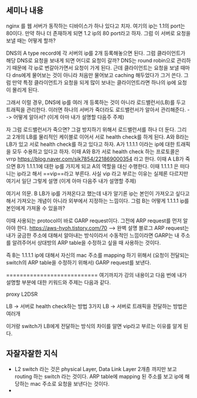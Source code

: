 
## 세미나 내용

nginx 를 웹 서버가 동작하는 디바이스가 하나 있다고 치자. 여기의 ip는 1.1의 port는 80이다. 만약 하나 더 존재하게 되면 1.2  ip의 80 port라고 하자. 그럼 이 서버로 요청을 보낼 때는 어떻게 할까? 

DNS의 A type record에 각 서버의 ip를 2개 등록해놓으면 된다. 그럼 클라이언트가 해당 DNS로 요청을 보내게 되면 어디로 요청이 갈까? DNS는 round robin으로 관리하기 때문에 각 ip로 번갈아가면서 요청이 가게 된다. 근데 클라이언트는 요청을 보낼 때마다 dns에게 물어보는 것이 아니라 처음만 물어보고 caching 해두었다가 그거 쓴다. 그럼 만약 특정 클라이언트가 요청을 되게 많이 보내는 클라이언트라면 하나의 ip에 요청이 몰리게 된다. 

그래서 이럴 경우, DNS에 ip를 여러 개 등록하는 것이 아니라 로드밸런서(LB)를 두고 트래픽을 관리한다. 이러면 하나의 서버가 죽더라도 로드밸런서가 알아서 관리해준다. --> 어떻게 알아서? (이게 아마 내가 설명할 다음주 주제)

자 그럼 로드밸런서가 죽으면? 
그걸 방지하기 위해서 로드밸런서를 하나 더 둔다. 그리고 2개의 LB를 물리적인 케이블로 이어서 서로 health check를 하게 된다. A와 B라는 LB가 있고 서로 health check를 하고 있다고 하자. A가 1.1.1.1 이라는 ip에 대한 트래픽을 모두 수용하고 있다고 하자. 이때 A와 B가 서로 health check 하는 프로토콜은 vrrp https://blog.naver.com/sik7854/221869000354 라고 한다. 
이때 A LB가 죽으면 B가 1.1.1.1에 대한 ip를 가지게 되고 A의 역할을 대신 수행한다. 이때 1.1.1.1 은 떠다니는 ip라고 해서 ==vip==라고 부른다. 사실 vip 라고 부르는 이유는 실제론 다르지만 여기서 일단 그렇게 설명 (이게 아마 다음주 내가 설명할 주제)

여기서 의문. B LB가 ip를 가져온다고 했는데 내가 알기론 ip는 본인이 가져오고 싶다고 해서 가져오는 개념이 아니라 외부에서 지정하는 느낌이다. 그럼 B는 어떻게 1.1.1.1 ip를 본인에게 가져올 수 있을까?

이때 사용되는 protocol이 바로 GARP request이다. 그전에 ARP request를 먼저 알아야 한다. https://aws-hyoh.tistory.com/70 --> 완벽 설명 블로그
ARP request는 내가 궁금한 주소에 대해서 알아내는 방식이라서 수동적인 느낌이라면 GARP는 내 주소를 알려주어서 상대방의 ARP table을 수정하고 싶을 때 사용하는 것이다.

즉 B는 1.1.1.1 ip에 대해서 자신의 mac 주소를 mapping 하기 위해서 (요청이 전달되는 switch의 ARP table을 수정하기 위해서) GARP request를 보낸다. 


===========================
여기까지가 강의 내용이고 다음 번에 내가 설명할 부분에 대한 키워드와 주제는 다음과 같다. 

proxy
L2DSR

LB -> 서버로 health check하는 방법 3가지
LB -> 서버로 트래픽을 전달하는 방법은 여러개 

이거랑 switch가 LB에게 전달하는 방식의 차이를 알면 vip라고 부르는 이유를 알게 된다. 




## 자잘자잘한 지식

- L2 switch 라는 것은 physical Layer, Data Link Layer 2개층 까지만 보고 routing 하는 switch 라는 것이다. ARP table에 mapping 된 주소를 보고 ip에 해당하는 mac 주소로 요청을 보낸다는 것이다. 
- 